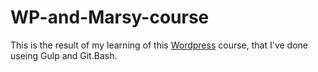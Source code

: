 # WP-and-Marsy-course

This is the result of my learning of this [Wordpress](https://stepik.org/course/113393/) course, that I've done useing Gulp and Git.Bash. 
